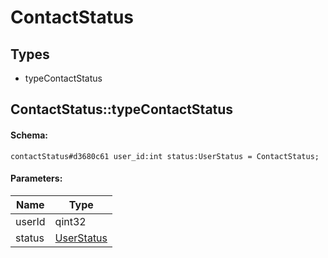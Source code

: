 # ContactStatus

## Types

* typeContactStatus

## ContactStatus::typeContactStatus

#### Schema:

`contactStatus#d3680c61 user_id:int status:UserStatus = ContactStatus;`

#### Parameters:

|Name|Type|
|----|----|
|userId|qint32|
|status|[UserStatus](userstatus.md)|

